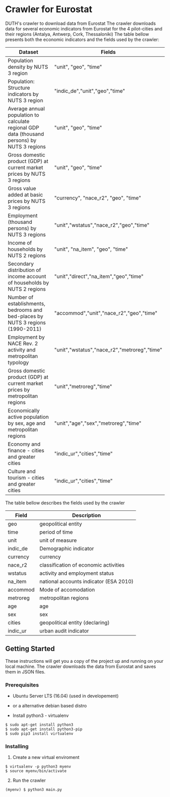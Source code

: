 # Crawler for Eurostat

DUTH's crawler to download data from Eurostat
The crawler downloads data for several economic indicators from Eurostat for the 4 pilot-cities and their regions (Antalya, Antwerp, Cork, Thessaloniki)
The table bellow presents both the economic indicators and the fields used by the crawler:

| Dataset  | Fields |
| ------------- | ------------- |
| Population density by NUTS 3 region  | "unit", "geo", "time"  |
| Population: Structure indicators by NUTS 3 region  | "indic_de","unit","geo","time"  |
| Average annual population to calculate regional GDP data (thousand persons) by NUTS 3 regions  | "unit", "geo", "time"  |
| Gross domestic product (GDP) at current market prices by NUTS 3 regions  | "unit", "geo", "time"  |
| Gross value added at basic prices by NUTS 3 regions  | "currency", "nace_r2", "geo", "time"  |
| Employment (thousand persons) by NUTS 3 regions  | "unit","wstatus","nace_r2","geo","time"   |
| Income of households by NUTS 2 regions  | "unit", "na_item", "geo", "time"  |
| Secondary distribution of income account of households by NUTS 2 regions  | "unit","direct","na_item","geo","time"  |
| Number of establishments, bedrooms and bed-places by NUTS 3 regions (1990-2011)  | "accommod","unit","nace_r2","geo","time"  |
| Employment by NACE Rev. 2 activity and metropolitan typology  | "unit","wstatus","nace_r2","metroreg","time"  |
| Gross domestic product (GDP) at current market prices by metropolitan regions  | "unit","metroreg","time"  |
| Economically active population by sex, age and metropolitan regions  | "unit","age","sex","metroreg","time"  |
| Economy and finance - cities and greater cities  | "indic_ur","cities","time"  |
| Culture and tourism - cities and greater cities  | "indic_ur","cities","time"  |

The table bellow describes the fields used by the crawler

| Field  | Description |
| ------------- | ------------- |
| geo  | geopolitical entity  |
| time  | period of time  |
| unit  | unit of measure  |
| indic_de  | Demographic indicator  |
| currency  | currency  |
| nace_r2  | classification of economic activities  |
| wstatus  | activity and employment status  |
| na_item  | national accounts indicator (ESA 2010)  |
| accommod  | Mode of accomodation  |
| metroreg  | metropolitan regions  |
| age  | age  |
| sex  | sex  |
| cities  | geopolitical entity (declaring)  |
| indic_ur  | urban audit indicator  |

## Getting Started

These instructions will get you a copy of the project up and running on your local machine. The crawler downloads the data from Eurostat and saves them in JSON files.

### Prerequisites

- Ubuntu Server LTS (16.04) (used in developement)
- or a alternative debian based distro

- Install python3 - virtualenv
```
$ sudo apt-get install python3
$ sudo apt-get install python3-pip
$ sudo pip3 install virtualenv
```

### Installing

1. Create a new virtual enviroment
```
$ virtualenv -p python3 myenv
$ source myenv/bin/activate
```

2. Run the crawler
```
(myenv) $ python3 main.py
```
